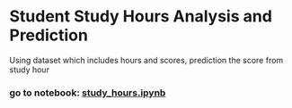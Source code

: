 # Student Study Hours Analysis and Prediction

Using dataset which includes hours and scores, prediction the score from study hour

### go to notebook: [study_hours.ipynb](https://github.com/hmtcelik/student_study_hours/blob/main/study_hours.ipynb)
